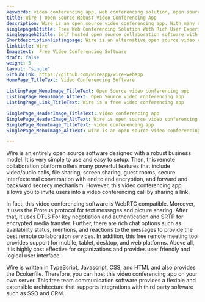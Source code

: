 ```yaml
---
keywords: video conferencing app, web conferencing solution, open source collaboration software, free team communication software, remote meeting tool
title: Wire | Open Source Robust Video Conferencing App
description: Wire is an open source video conferencing app. With many options such as file sharing, secured video/audio conversation, WebRTC enabled, and user invite.
singlepageh1title: Free Web Conferencing Solution With Rich User Experience
singlepageh2title: Self hosted open source collaboration software with enterprise security standards. It is WebRTC compatible and provides trusted internal/external conversations.
Shortdescriptionlistingpage: Wire is an alternative open source video conferencing app. It is secure, advanced and comes up with many features such as file sharing, rich chat options, and more.
linktitle: Wire
Imagetext:  Free Video Conferencing Software
draft: false
weight: 5
layout: "single"
GithubLink: https://github.com/wireapp/wire-webapp
HomePage_TitleText: Video Conferencing Software

ListingPage_MenuImage_TitleText: Open Source video conferencing app
ListingPage_MenuImage_AltText: Open Source video conferencing app
ListingPage_Link_TitleText: Wire is a free video conferencing app

SinglePage_HeaderImage_TitleText: video conferencing app
SinglePage_HeaderImage_AltText: Wire is open source video conferencing app
SinglePage_MenuImage_TitleText: video conferencing app
SinglePage_MenuImage_AltText: wire is an open source video conferencing app

---
```


Wire is an entirely open source software designed with a robust business model. It is very simple to use and easy to setup. Then, this remote collaboration platform offers many powerful features that include video/audio calls, file sharing, screen sharing, guest rooms, secure inter/external conversation with end to end encryption, and forward and backward secrecy mechanism. However, this video conferencing app allows you to invite users into a video conferencing call by sharing a link.

In fact, this video conferencing software is WebRTC compatible. Moreover, it uses the Proteus protocol for text messages and picture sharing. After that, it uses DTLS For key negotiation and authentication and SRTP for encrypted media transfer. Further, there are rich chat options such as availability status, mentions, and reactions to the messages to provide the best remote collaboration services. In addition, this free remote meeting tool provides support for mobile, tablet, desktop, and web platforms. Above all, it is highly cost effective for organizations and provides user friendly and logical user interface.

Wire is written in TypeScript, Javascript, CSS, and HTML and also provides the Dcokerfile. Therefore, you can host this video conferencing app on your own server. This free team communication software provides a flexible and extensible architecture that supports integrations with third party software such as SSO and CRM.

<a class="anchor" id="requirements" name="requirements" style="font-size: 12.16px;"></a>
